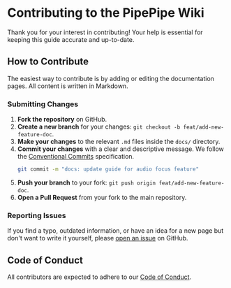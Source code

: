 # Contributing to the PipePipe Wiki

Thank you for your interest in contributing! Your help is essential for keeping this guide accurate and up-to-date.

## How to Contribute

The easiest way to contribute is by adding or editing the documentation pages. All content is written in Markdown.

### Submitting Changes

1.  **Fork the repository** on GitHub.
2.  **Create a new branch** for your changes: `git checkout -b feat/add-new-feature-doc`.
3.  **Make your changes** to the relevant `.md` files inside the `docs/` directory.
4.  **Commit your changes** with a clear and descriptive message. We follow the [Conventional Commits](https://www.conventionalcommits.org/en/v1.0.0/) specification.
    ```sh
    git commit -m "docs: update guide for audio focus feature"
    ```
5.  **Push your branch** to your fork: `git push origin feat/add-new-feature-doc`.
6.  **Open a Pull Request** from your fork to the main repository.

### Reporting Issues

If you find a typo, outdated information, or have an idea for a new page but don't want to write it yourself, please [open an issue](https://github.com/YOUR-USERNAME/YOUR-REPO/issues) on GitHub.

## Code of Conduct

All contributors are expected to adhere to our [Code of Conduct](CODE_OF_CONDUCT.md).
